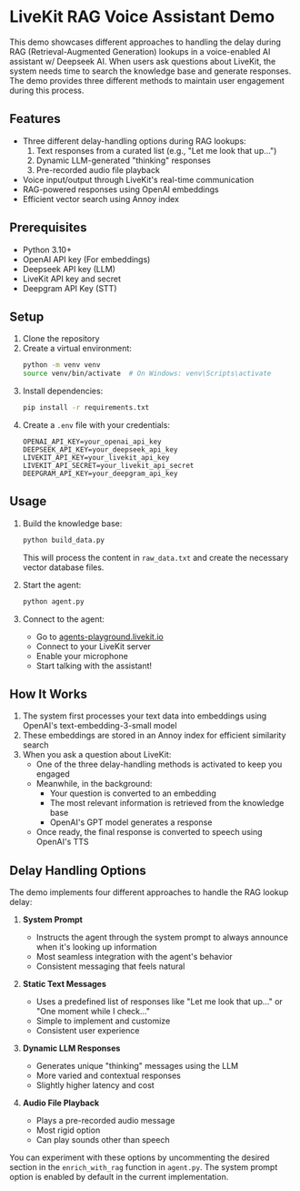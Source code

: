 # LiveKit RAG Voice Assistant Demo

This demo showcases different approaches to handling the delay during RAG (Retrieval-Augmented Generation) lookups in a voice-enabled AI assistant w/ Deepseek AI. When users ask questions about LiveKit, the system needs time to search the knowledge base and generate responses. The demo provides three different methods to maintain user engagement during this process.

## Features

- Three different delay-handling options during RAG lookups:
  1. Text responses from a curated list (e.g., "Let me look that up...")
  2. Dynamic LLM-generated "thinking" responses
  3. Pre-recorded audio file playback
- Voice input/output through LiveKit's real-time communication
- RAG-powered responses using OpenAI embeddings
- Efficient vector search using Annoy index

## Prerequisites

- Python 3.10+
- OpenAI API key (For embeddings)
- Deepseek API key (LLM)
- LiveKit API key and secret
- Deepgram API Key (STT)

## Setup

1. Clone the repository
2. Create a virtual environment:
   ```bash
   python -m venv venv
   source venv/bin/activate  # On Windows: venv\Scripts\activate
   ```
3. Install dependencies:
   ```bash
   pip install -r requirements.txt
   ```
4. Create a `.env` file with your credentials:
   ```
   OPENAI_API_KEY=your_openai_api_key
   DEEPSEEK_API_KEY=your_deepseek_api_key
   LIVEKIT_API_KEY=your_livekit_api_key
   LIVEKIT_API_SECRET=your_livekit_api_secret
   DEEPGRAM_API_KEY=your_deepgram_api_key
   ```

## Usage

1. Build the knowledge base:
   ```bash
   python build_data.py
   ```
   This will process the content in `raw_data.txt` and create the necessary vector database files.

2. Start the agent:
   ```bash
   python agent.py
   ```

3. Connect to the agent:
   - Go to [agents-playground.livekit.io](https://agents-playground.livekit.io)
   - Connect to your LiveKit server
   - Enable your microphone
   - Start talking with the assistant!

## How It Works

1. The system first processes your text data into embeddings using OpenAI's text-embedding-3-small model
2. These embeddings are stored in an Annoy index for efficient similarity search
3. When you ask a question about LiveKit:
   - One of the three delay-handling methods is activated to keep you engaged
   - Meanwhile, in the background:
     - Your question is converted to an embedding
     - The most relevant information is retrieved from the knowledge base
     - OpenAI's GPT model generates a response
   - Once ready, the final response is converted to speech using OpenAI's TTS

## Delay Handling Options

The demo implements four different approaches to handle the RAG lookup delay:

1. **System Prompt**
   - Instructs the agent through the system prompt to always announce when it's looking up information
   - Most seamless integration with the agent's behavior
   - Consistent messaging that feels natural

2. **Static Text Messages**
   - Uses a predefined list of responses like "Let me look that up..." or "One moment while I check..."
   - Simple to implement and customize
   - Consistent user experience

3. **Dynamic LLM Responses**
   - Generates unique "thinking" messages using the LLM
   - More varied and contextual responses
   - Slightly higher latency and cost

4. **Audio File Playback**
   - Plays a pre-recorded audio message
   - Most rigid option
   - Can play sounds other than speech

You can experiment with these options by uncommenting the desired section in the `enrich_with_rag` function in `agent.py`. The system prompt option is enabled by default in the current implementation.
